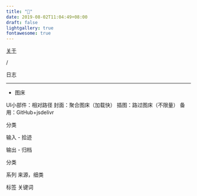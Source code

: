 ```yaml
---
title: "🏡"
date: 2019-08-02T11:04:49+08:00
draft: false
lightgallery: true
fontawesome: true
---
```


<div class="nav-tab">
  <a href="../../about"><p class="not">关于</p></a>
  <p class="now">/</p><p class="now">日志</p>
</div>

---

- 图床

UI小部件：相对路径
封面：聚合图床（加载快）
插图：路过图床（不限量）
备用：GitHub+jsdelivr

分类

输入 - 拾迹

输出 - 归档

分类

系列
来源，细类

标签
关键词